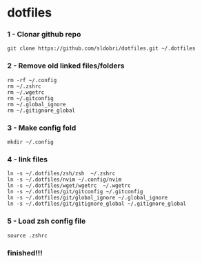 # dotfiles 

### 1 - Clonar github repo
```
git clone https://github.com/sldobri/dotfiles.git ~/.dotfiles
```

### 2 - Remove old linked files/folders
``` 
rm -rf ~/.config
rm ~/.zshrc
rm ~/.wgetrc
rm ~/.gitconfig
rm ~/.global_ignore
rm ~/.gitignore_global 
```

### 3 - Make config fold
```
mkdir ~/.config
```

### 4 - link files
```
ln -s ~/.dotfiles/zsh/zsh  ~/.zshrc 
ln -s ~/.dotfiles/nvim ~/.config/nvim 
ln -s ~/.dotfiles/wget/wgetrc  ~/.wgetrc 
ln -s ~/.dotfiles/git/gitconfig ~/.gitconfig
ln -s ~/.dotfiles/git/global_ignore ~/.global_ignore
ln -s ~/.dotfiles/git/gitignore_global ~/.gitignore_global 
```

### 5 - Load zsh config file
```
source .zshrc
```

### finished!!!
